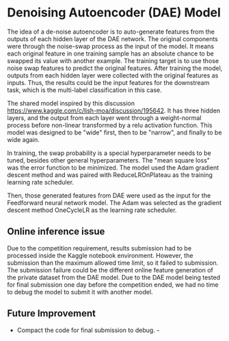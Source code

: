 # Denoising Autoencoder (DAE) Model

The idea of a de-noise autoencoder is to auto-generate features from the outputs of each hidden layer of the DAE network. The original components were through the noise-swap process as the input of the model. It means each original feature in one training sample has an absolute chance to be swapped its value with another example. The training target is to use those noise swap features to predict the original features. After training the model, outputs from each hidden layer were collected with the original features as inputs. Thus, the results could be the input features for the downstream task, which is the multi-label classification in this case.

The shared model inspired by this discussion https://www.kaggle.com/c/lish-moa/discussion/195642. It has three hidden layers, and the output from each layer went through a weight-normal process before non-linear transformed by a relu activation function. This model was designed to be "wide" first, then to be "narrow", and finally to be wide again.

In training, the swap probability is a special hyperparameter needs to be tuned, besides other general hyperparameters. The "mean square loss" was the error function to be minimized. The model used the Adam gradient descent method and was paired with ReduceLROnPlateau as the training learning rate scheduler. 



Then, those generated features from DAE were used as the input for the Feedforward neural network model. The Adam was selected as the gradient descent method OneCycleLR as the learning rate scheduler. 

## Online inference issue

Due to the competition requirement, results submission had to be processed inside the Kaggle notebook environment. However, the submission than the maximum allowed time limit, so it failed to submission. The submission failure could be the different online feature generation of the private dataset from the DAE model. Due to the DAE model being tested for final submission one day before the competition ended, we had no time to debug the model to submit it with another model. 

## Future Improvement

- Compact the code for final submission to debug. -
